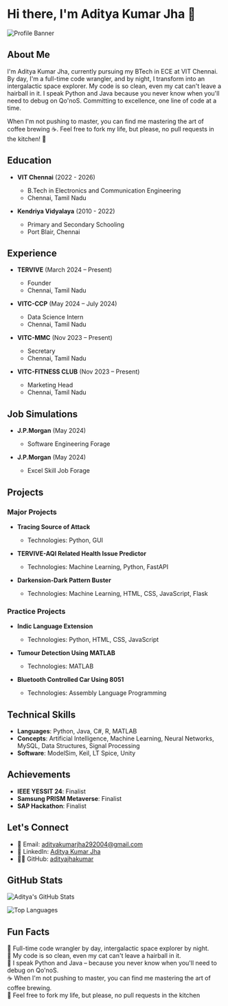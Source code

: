 # Hi there, I'm Aditya Kumar Jha 👋

![Profile Banner](https://via.placeholder.com/1200x400) <!-- Replace with a banner image URL if available -->

## About Me

I'm Aditya Kumar Jha, currently pursuing my BTech in ECE at VIT Chennai. By day, I'm a full-time code wrangler, and by night, I transform into an intergalactic space explorer. My code is so clean, even my cat can't leave a hairball in it. I speak Python and Java because you never know when you'll need to debug on Qo'noS. Committing to excellence, one line of code at a time.

When I'm not pushing to master, you can find me mastering the art of coffee brewing ☕. Feel free to fork my life, but please, no pull requests in the kitchen! 🍕 

## Education

- **VIT Chennai** (2022 - 2026)
  - B.Tech in Electronics and Communication Engineering
  - Chennai, Tamil Nadu

- **Kendriya Vidyalaya** (2010 - 2022)
  - Primary and Secondary Schooling
  - Port Blair, Chennai

## Experience

- **TERVIVE** (March 2024 – Present)
  - Founder
  - Chennai, Tamil Nadu

- **VITC-CCP** (May 2024 – July 2024)
  - Data Science Intern
  - Chennai, Tamil Nadu

- **VITC-MMC** (Nov 2023 – Present)
  - Secretary
  - Chennai, Tamil Nadu

- **VITC-FITNESS CLUB** (Nov 2023 – Present)
  - Marketing Head
  - Chennai, Tamil Nadu

## Job Simulations

- **J.P.Morgan** (May 2024)
  - Software Engineering Forage

- **J.P.Morgan** (May 2024)
  - Excel Skill Job Forage

## Projects

### Major Projects

- **Tracing Source of Attack**
  - Technologies: Python, GUI

- **TERVIVE-AQI Related Health Issue Predictor**
  - Technologies: Machine Learning, Python, FastAPI

- **Darkension-Dark Pattern Buster**
  - Technologies: Machine Learning, HTML, CSS, JavaScript, Flask

### Practice Projects

- **Indic Language Extension**
  - Technologies: Python, HTML, CSS, JavaScript

- **Tumour Detection Using MATLAB**
  - Technologies: MATLAB

- **Bluetooth Controlled Car Using 8051**
  - Technologies: Assembly Language Programming

## Technical Skills

- **Languages**: Python, Java, C#, R, MATLAB
- **Concepts**: Artificial Intelligence, Machine Learning, Neural Networks, MySQL, Data Structures, Signal Processing
- **Software**: ModelSim, Keil, LT Spice, Unity

## Achievements

- **IEEE YESSIT 24**: Finalist
- **Samsung PRISM Metaverse**: Finalist
- **SAP Hackathon**: Finalist

## Let's Connect

- 📧 Email: [adityakumarjha292004@gmail.com](mailto:adityakumarjha292004@gmail.com)
- 💼 LinkedIn: [Aditya Kumar Jha](https://www.linkedin.com/in/aditya-kumar-jha-b0b669252)
- 🐱‍💻 GitHub: [adityajhakumar](https://github.com/adityajhakumar)

## GitHub Stats

![Aditya's GitHub Stats](https://github-readme-stats.vercel.app/api?username=adityajhakumar&show_icons=true&theme=radical)

![Top Languages](https://github-readme-stats.vercel.app/api/top-langs/?username=adityajhakumar&layout=compact&theme=radical)

## Fun Facts

🚀 Full-time code wrangler by day, intergalactic space explorer by night.  
🐾 My code is so clean, even my cat can't leave a hairball in it.  
🔧 I speak Python and Java – because you never know when you'll need to debug on Qo'noS.  
☕ When I'm not pushing to master, you can find me mastering the art of coffee brewing.  
🍕 Feel free to fork my life, but please, no pull requests in the kitchen
